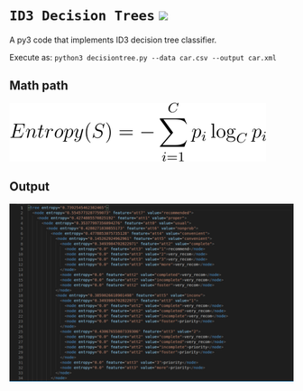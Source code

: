 # `ID3 Decision Trees` ![](https://img.shields.io/badge/Python-14354C?style=for-the-badge&logo=python&logoColor=white)

A py3 code that implements ID3 decision tree classifier.

Execute as: `python3 decisiontree.py --data car.csv --output car.xml`

## Math path

![](https://github.com/ranjiGT/ID3-decision-trees/blob/main/CodeCogsEqn.svg)

## Output

![](https://github.com/ranjiGT/ID3-decision-trees/blob/main/out.png)
